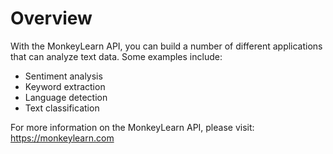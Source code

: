 # Overview

With the MonkeyLearn API, you can build a number of different applications that can analyze text data. Some examples include:

- Sentiment analysis
- Keyword extraction
- Language detection
- Text classification

For more information on the MonkeyLearn API, please visit: <https://monkeylearn.com>
